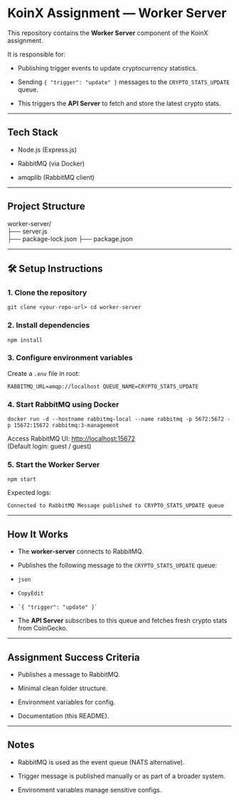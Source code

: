#  KoinX Assignment — Worker Server

This repository contains the **Worker Server** component of the KoinX assignment.

It is responsible for:

 *   Publishing trigger events to update cryptocurrency statistics.
     
 *   Sending `{ "trigger": "update" }` messages to the `CRYPTO_STATS_UPDATE` queue.
     
 *   This triggers the **API Server** to fetch and store the latest crypto stats.
     

* * *

##  Tech Stack

 *   Node.js (Express.js)
     
 *   RabbitMQ (via Docker)
     
 *   amqplib (RabbitMQ client)
     

* * *

##  Project Structure

worker-server/  
├── server.js    
├── package-lock.json 
├── package.json
* * *


## 🛠 Setup Instructions

### 1\. Clone the repository



`git clone <your-repo-url> cd worker-server`

### 2\. Install dependencies



`npm install`

### 3\. Configure environment variables

Create a `.env` file in root:


`RABBITMQ_URL=amqp://localhost QUEUE_NAME=CRYPTO_STATS_UPDATE`

### 4\. Start RabbitMQ using Docker


`docker run -d --hostname rabbitmq-local --name rabbitmq -p 5672:5672 -p 15672:15672 rabbitmq:3-management`

Access RabbitMQ UI: [http://localhost:15672](http://localhost:15672/)  
(Default login: guest / guest)

### 5\. Start the Worker Server


`npm start`

Expected logs:


`Connected to RabbitMQ Message published to CRYPTO_STATS_UPDATE queue`

* * *

##  How It Works

 *   The **worker-server** connects to RabbitMQ.
     
 *   Publishes the following message to the `CRYPTO_STATS_UPDATE` queue:
     
 *     json
     
 *     CopyEdit
     
 *     `{ "trigger": "update" }`
  
 *   The **API Server** subscribes to this queue and fetches fresh crypto stats from CoinGecko.
   

* * *

##  Assignment Success Criteria

 *    Publishes a message to RabbitMQ.
     
 *    Minimal clean folder structure.
     
 *    Environment variables for config.
     
 *    Documentation (this README).
     

* * *

##  Notes

 *   RabbitMQ is used as the event queue (NATS alternative).
     
 *   Trigger message is published manually or as part of a broader system.
     
 *   Environment variables manage sensitive configs.
